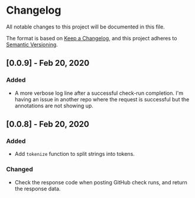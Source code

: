 # Changelog

All notable changes to this project will be documented in this file.

The format is based on [Keep a Changelog](https://keepachangelog.com/en/1.0.0/),
and this project adheres to [Semantic Versioning](https://semver.org/spec/v2.0.0.html).

## [0.0.9] - Feb 20, 2020

### Added

- A more verbose log line after a successful check-run completion. I'm having an
  issue in another repo where the request is successful but the annotations are
  not showing up.

## [0.0.8] - Feb 20, 2020

### Added

- Add `tokenize` function to split strings into tokens.

### Changed

- Check the response code when posting GitHub check runs, and return the response data.
